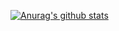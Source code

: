 [![Anurag's github stats](https://github-readme-stats.vercel.app/api?username=losbiw)](https://github.com/anuraghazra/github-readme-stats)

